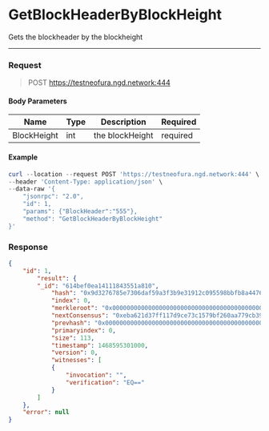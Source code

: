 # GetBlockHeaderByBlockHeight

Gets the blockheader by the blockheight
<hr>

### Request

> POST https://testneofura.ngd.network:444

#### Body Parameters

|    Name    | Type | Description | Required |
| ---------- | --- |    ------    | ----|
| BlockHeight     | int|  the blockHeight| required |


#### Example
```powershell
curl --location --request POST 'https://testneofura.ngd.network:444' \
--header 'Content-Type: application/json' \
--data-raw '{
    "jsonrpc": "2.0",
    "id": 1,
    "params": {"BlockHeader":"555"},
    "method": "GetBlockHeaderByBlockHeight"
}'
```
### Response
```json
{
    "id": 1,
        "result": {
        "_id": "614bef0ea14111843551a810",
            "hash": "0x9d3276785e7306daf59a3f3b9e31912c095598bbfb8a4476b821b0e59be4c57a",
            "index": 0,
            "merkleroot": "0x0000000000000000000000000000000000000000000000000000000000000000",
            "nextConsensus": "0xeba621d37ff117d9ce73c1579bf260aa779cb392",
            "prevhash": "0x0000000000000000000000000000000000000000000000000000000000000000",
            "primaryindex": 0,
            "size": 113,
            "timestamp": 1468595301000,
            "version": 0,
            "witnesses": [
            {
                "invocation": "",
                "verification": "EQ=="
            }
        ]
    },
    "error": null
}
```
